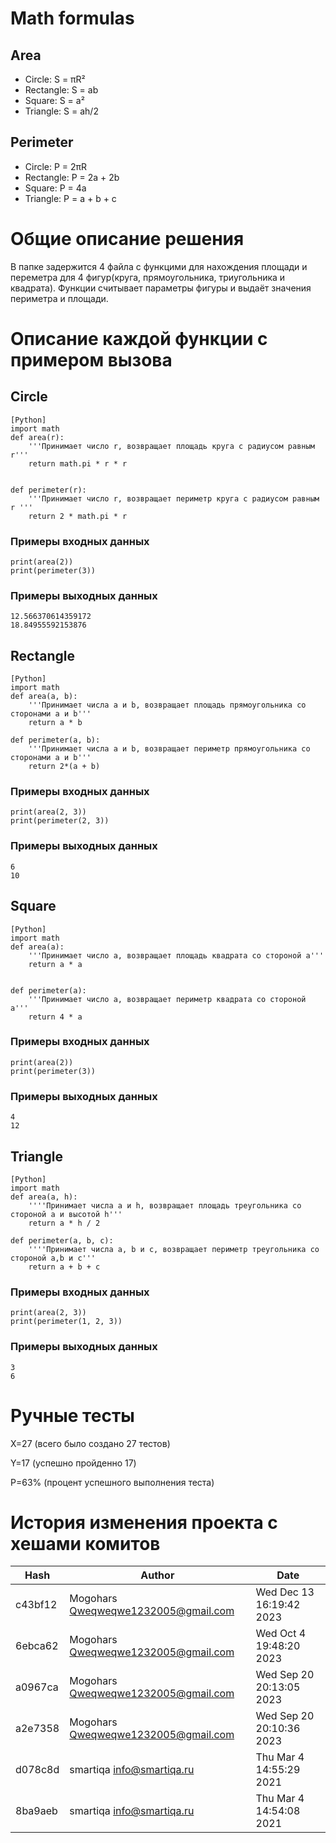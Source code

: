 # Math formulas

## Area

- Circle: S = πR²
- Rectangle: S = ab
- Square: S = a²
- Triangle: S = ah/2

## Perimeter

- Circle: P = 2πR
- Rectangle: P = 2a + 2b
- Square: P = 4a
- Triangle: P = a + b + c

# Общие описание решения 
В папке задержится 4 файла с функцими для нахождения площади и переметра для 4 фигур(круга, прямоугольника, триугольника и квадрата). Функции считывает параметры фигуры и выдаёт значения периметра и площади.


# Описание каждой функции с примером вызова

## Circle
```nginx
[Python]
import math
def area(r):
    '''Принимает число r, возвращает площадь круга с радиусом равным r'''
    return math.pi * r * r


def perimeter(r):
    '''Принимает число r, возвращает периметр круга с радиусом равным r '''
    return 2 * math.pi * r
```
### Примеры входных данных
```nginx
print(area(2))
print(perimeter(3))
```

### Примеры выходных данных
```nginx
12.566370614359172 
18.84955592153876
```

## Rectangle
```nginx
[Python]
import math
def area(a, b): 
    '''Принимает числа a и b, возвращает площадь прямоугольника со сторонами a и b'''
    return a * b 

def perimeter(a, b):
    '''Принимает числа a и b, возвращает периметр прямоугольника со сторонами a и b''' 
    return 2*(a + b)

```
### Примеры входных данных 
```nginx
print(area(2, 3))
print(perimeter(2, 3))
```

### Примеры выходных данных
```nginx
6
10
```

## Square
```nginx
[Python]
import math
def area(a):
    '''Принимает число a, возвращает площадь квадрата со стороной a'''
    return a * a


def perimeter(a):
    '''Принимает число a, возвращает периметр квадрата со стороной a'''
    return 4 * a

```
### Примеры входных данных 
```nginx
print(area(2))
print(perimeter(3))
```
### Примеры выходных данных
```nginx
4
12
```

## Triangle

```nginx
[Python]
import math
def area(a, h):
    ''''Принимает числа a и h, возвращает площадь треугольника cо стороной a и высотой h'''
    return a * h / 2 

def perimeter(a, b, c):
    ''''Принимает числа a, b и c, возвращает периметр треугольника cо стороной a,b и c'''
    return a + b + c
```
### Примеры входных данных
```nginx
print(area(2, 3))
print(perimeter(1, 2, 3))
```

### Примеры выходных данных
```nginx
3
6
```
# Ручные тесты
X=27 (всего было создано 27 тестов)

Y=17 (успешно пройденно 17)

P=63% (процент успешного выполнения теста)
# История изменения проекта с хешами комитов
| Hash | Author  | Date  |
|--------|-------|-------|
| c43bf12|  Mogohars <Qweqweqwe1232005@gmail.com>| Wed Dec 13 16:19:42 2023|
| 6ebca62 |  Mogohars <Qweqweqwe1232005@gmail.com>|Wed Oct 4 19:48:20 2023|
| a0967ca |  Mogohars <Qweqweqwe1232005@gmail.com>|Wed Sep 20 20:13:05 2023|
| a2e7358 | Mogohars <Qweqweqwe1232005@gmail.com>|  Wed Sep 20 20:10:36 2023|
| d078c8d | smartiqa <info@smartiqa.ru>|  Thu Mar 4 14:55:29 2021 |
| 8ba9aeb | smartiqa <info@smartiqa.ru> |  Thu Mar 4 14:54:08 2021 |